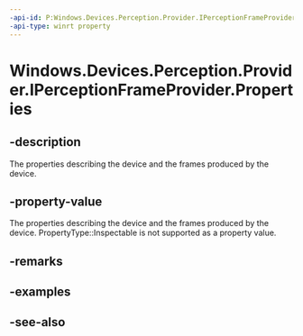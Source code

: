 ```yaml
---
-api-id: P:Windows.Devices.Perception.Provider.IPerceptionFrameProvider.Properties
-api-type: winrt property
---
```


<!-- Property syntax
public Windows.Foundation.Collections.IPropertySet Properties { get; }
-->

# Windows.Devices.Perception.Provider.IPerceptionFrameProvider.Properties

## -description
The properties describing the device and the frames produced by the device.

## -property-value
The properties describing the device and the frames produced by the device. PropertyType::Inspectable is not supported as a property value.

## -remarks

## -examples

## -see-also
